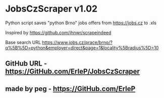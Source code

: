 # JobsCzScraper v1.02

Python script saves "python Brno" jobs offers from https://jobs.cz to .xls

Inspired by https://github.com/jhnwr/scrapeindeed

Base search URL https://www.jobs.cz/prace/brno/?q%5B%5D=python&employer=direct&page=1&locality%5Bradius%5D=10

## GitHub URL - https://GitHub.com/ErleP/JobsCzScraper

## made by peg - https://GitHub.com/ErleP
